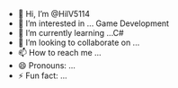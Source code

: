 - 👋 Hi, I’m @HilV5114
- 👀 I’m interested in ... Game Development
- 🌱 I’m currently learning ...C#
- 💞️ I’m looking to collaborate on ...
- 📫 How to reach me ...
- 😄 Pronouns: ...
- ⚡ Fun fact: ...

<!---
HilV5114/HilV5114 is a ✨ special ✨ repository because its `README.md` (this file) appears on your GitHub profile.
You can click the Preview link to take a look at your changes.
--->

